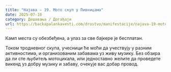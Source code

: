 ```yaml
---
title: "Најава – 19. Мото скуп у Пивницама"
date: 2025-07-10
category: Дешавања / Догађаји
url: https://backapalankavesti.com/drustvo/manifestacije/najava-19-moto-skup-u-pivnicama/
---
```


Камп места су обезбеђена, а улаз за све бајкере је бесплатан.

Током тродневног скупа, учесници ће моћи да учествују у разним активностима, и организованим забавама уз живу музику. Без обзира да ли сте љубитељ мотоцикала, или једноставно желите да проведете викенд уз добру музику и забаву, очекује вас добар провод.
